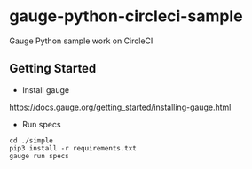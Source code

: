 # gauge-python-circleci-sample
Gauge Python sample work on CircleCI

## Getting Started

- Install gauge

https://docs.gauge.org/getting_started/installing-gauge.html

- Run specs

```
cd ./simple
pip3 install -r requirements.txt
gauge run specs
```


